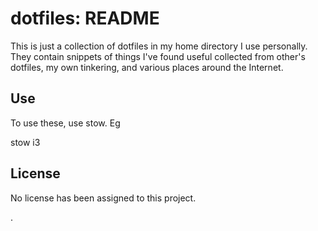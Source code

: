 # dotfiles: README

This is just a collection of dotfiles in my home directory I use personally.
They contain snippets of things I've found useful collected from other's
dotfiles, my own tinkering, and various places around the Internet.

## Use
To use these, use stow. Eg

stow i3

## License

No license has been assigned to this project.

.
